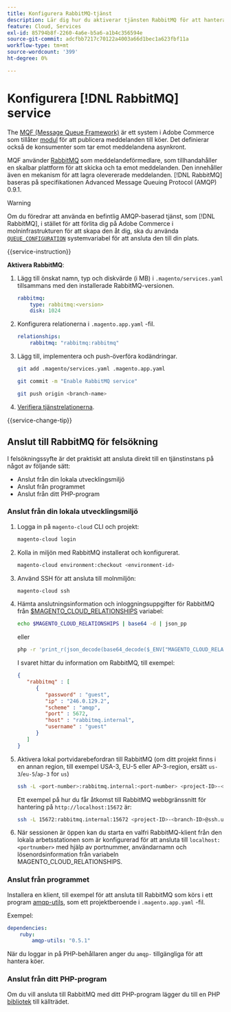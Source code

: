 ```yaml
---
title: Konfigurera RabbitMQ-tjänst
description: Lär dig hur du aktiverar tjänsten RabbitMQ för att hantera meddelandeköer för Adobe Commerce i molninfrastruktur.
feature: Cloud, Services
exl-id: 85794b8f-2260-4a6e-b5a6-a1b4c356594e
source-git-commit: adcfbb7217c70122a4003a66d1bec1a623fbf11a
workflow-type: tm+mt
source-wordcount: '399'
ht-degree: 0%

---
```


# Konfigurera [!DNL RabbitMQ] service

The [MQF (Message Queue Framework)](https://experienceleague.adobe.com/docs/commerce-operations/configuration-guide/message-queues/message-queue-framework.html) är ett system i Adobe Commerce som tillåter [modul](https://glossary.magento.com/module) för att publicera meddelanden till köer. Det definierar också de konsumenter som tar emot meddelandena asynkront.

MQF använder [RabbitMQ](https://www.rabbitmq.com/) som meddelandeförmedlare, som tillhandahåller en skalbar plattform för att skicka och ta emot meddelanden. Den innehåller även en mekanism för att lagra olevererade meddelanden. [!DNL RabbitMQ] baseras på specifikationen Advanced Message Queuing Protocol (AMQP) 0.9.1.

>[!WARNING]
>
>Om du föredrar att använda en befintlig AMQP-baserad tjänst, som [!DNL RabbitMQ], i stället för att förlita dig på Adobe Commerce i molninfrastrukturen för att skapa den åt dig, ska du använda [`QUEUE_CONFIGURATION`](../environment/variables-deploy.md#queue_configuration) systemvariabel för att ansluta den till din plats.

{{service-instruction}}

**Aktivera RabbitMQ**:

1. Lägg till önskat namn, typ och diskvärde (i MB) i `.magento/services.yaml` tillsammans med den installerade RabbitMQ-versionen.

   ```yaml
   rabbitmq:
       type: rabbitmq:<version>
       disk: 1024
   ```

1. Konfigurera relationerna i `.magento.app.yaml` -fil.

   ```yaml
   relationships:
       rabbitmq: "rabbitmq:rabbitmq"
   ```

1. Lägg till, implementera och push-överföra kodändringar.

   ```bash
   git add .magento/services.yaml .magento.app.yaml
   ```

   ```bash
   git commit -m "Enable RabbitMQ service"
   ```

   ```bash
   git push origin <branch-name>
   ```

1. [Verifiera tjänstrelationerna](services-yaml.md#service-relationships).

{{service-change-tip}}

## Anslut till RabbitMQ för felsökning

I felsökningssyfte är det praktiskt att ansluta direkt till en tjänstinstans på något av följande sätt:

- Anslut från din lokala utvecklingsmiljö
- Anslut från programmet
- Anslut från ditt PHP-program

### Anslut från din lokala utvecklingsmiljö

1. Logga in på `magento-cloud` CLI och projekt:

   ```bash
   magento-cloud login
   ```

1. Kolla in miljön med RabbitMQ installerat och konfigurerat.

   ```bash
   magento-cloud environment:checkout <environment-id>
   ```

1. Använd SSH för att ansluta till molnmiljön:

   ```bash
   magento-cloud ssh
   ```

1. Hämta anslutningsinformation och inloggningsuppgifter för RabbitMQ från [$MAGENTO_CLOUD_RELATIONSHIPS](../application/properties.md#relationships) variabel:

   ```bash
   echo $MAGENTO_CLOUD_RELATIONSHIPS | base64 -d | json_pp
   ```

   eller

   ```bash
   php -r 'print_r(json_decode(base64_decode($_ENV["MAGENTO_CLOUD_RELATIONSHIPS"])));'
   ```

   I svaret hittar du information om RabbitMQ, till exempel:

   ```json
   {
      "rabbitmq" : [
         {
            "password" : "guest",
            "ip" : "246.0.129.2",
            "scheme" : "amqp",
            "port" : 5672,
            "host" : "rabbitmq.internal",
            "username" : "guest"
         }
      ]
   }
   ```

1. Aktivera lokal portvidarebefordran till RabbitMQ (om ditt projekt finns i en annan region, till exempel USA-3, EU-5 eller AP-3-region, ersätt ``us-3``/``eu-5``/``ap-3`` for ``us``)

   ```bash
   ssh -L <port-number>:rabbitmq.internal:<port-number> <project-ID>-<branch-ID>@ssh.us.magentosite.cloud
   ```

   Ett exempel på hur du får åtkomst till RabbitMQ webbgränssnitt för hantering på `http://localhost:15672` är:

   ```bash
   ssh -L 15672:rabbitmq.internal:15672 <project-ID>-<branch-ID>@ssh.us.magentosite.cloud
   ```

1. När sessionen är öppen kan du starta en valfri RabbitMQ-klient från den lokala arbetsstationen som är konfigurerad för att ansluta till `localhost:<portnumber>` med hjälp av portnummer, användarnamn och lösenordsinformation från variabeln MAGENTO_CLOUD_RELATIONSHIPS.

### Anslut från programmet

Installera en klient, till exempel för att ansluta till RabbitMQ som körs i ett program [amqp-utils](https://github.com/dougbarth/amqp-utils), som ett projektberoende i `.magento.app.yaml` -fil.

Exempel:

```yaml
dependencies:
    ruby:
        amqp-utils: "0.5.1"
```

När du loggar in på PHP-behållaren anger du `amqp-` tillgängliga för att hantera köer.

### Anslut från ditt PHP-program

Om du vill ansluta till RabbitMQ med ditt PHP-program lägger du till en PHP [bibliotek](https://glossary.magento.com/library) till källträdet.
